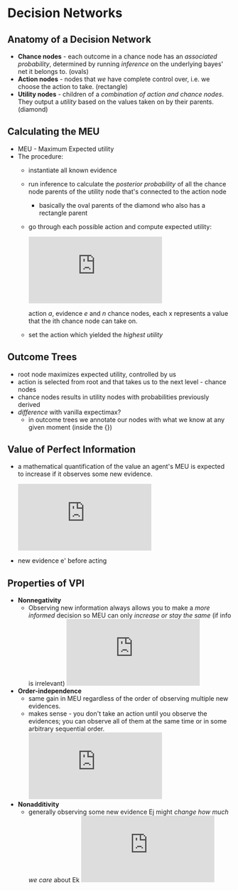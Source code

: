 # Decision Networks
## Anatomy of a Decision Network
* __Chance nodes__ - each outcome in a chance node has an _associated probability_, determined by running _inference_ on the underlying bayes' net it belongs to. (ovals)
* __Action nodes__ - nodes that _we_ have complete control over, i.e. we choose the action to take. (rectangle)
* __Utility nodes__ - children of a _combination of action and chance nodes_. They output a _utility_ based on the values taken on by their parents. (diamond)

## Calculating the MEU
* MEU - Maximum Expected utility
* The procedure:
  * instantiate all known evidence
  * run inference to calculate the _posterior probability_ of all the chance node parents of the utility node that's connected to the action node
    * basically the oval parents of the diamond who also has a rectangle parent
  * go through each possible action and compute expected utility:

    ![equation](http://www.sciweavers.org/tex2img.php?eq=EU%28a%20%7C%20e%29%20%3D%20%20%5Csum%5Climits_%7B%20x_%7B1%7D%2C%20...%20%2C%20x_%7Bn%7D%7D%20P%28%20x_%7B1%7D%2C%20...%20%2C%20x_%7Bn%7D%20%7C%20e%29U%28a%2C%20x_%7B1%7D%2C%20...%2C%20x_%7Bn%7D%29&bc=White&fc=Black&im=jpg&fs=12&ff=arev&edit=0)

    action _a_, evidence _e_ and _n_ chance nodes, each x represents a value that the ith chance node can take on.
  * set the action which yielded the _highest utility_

## Outcome Trees
* root node maximizes expected utility, controlled by us
* action is selected from root and that takes us to the next level -  chance nodes
* chance nodes results in utility nodes with probabilities previously derived
* _difference_ with vanilla expectimax?
  * in outcome trees we annotate our nodes with what we know at any given moment (inside the {})

## Value of Perfect Information
* a mathematical quantification of the value an agent's MEU is expected to increase if it observes some new evidence.

  ![equation](http://www.sciweavers.org/tex2img.php?eq=MEU%28e%29%20%3D%20%5Cmax%5Climits_%7Ba%7D%20%5Csum%5Climits_%7Bs%7D%20P%28s%20%7C%20e%29U%28s%2Ca%29%20%5C%5C%0AMEU%28e%2Ce%27%29%20%3D%20%5Cmax%5Climits_%7Ba%7D%20%5Csum%5Climits_%7Bs%7D%20P%28s%20%7C%20e%2C%20e%27%29U%28s%2Ca%29%20%5C%5C%0AMEU%28e%2CE%27%29%20%3D%20%5Csum%5Climits_%7Be%27%7D%20P%28e%27%20%7Ce%29MEU%28e%2Ce%27%29%20%5C%5C%0AVPI%28E%27%7Ce%29%20%3D%20MEU%28e%2C%20E%27%29-MEU%28e%29%0A&bc=White&fc=Black&im=jpg&fs=12&ff=arev&edit=0)
* new evidence e' before acting

## Properties of VPI
* __Nonnegativity__
  * Observing new information always allows you to make a _more informed_ decision so MEU can only _increase or stay the same_ (if info is irrelevant)
  ![equation](http://www.sciweavers.org/tex2img.php?eq=%20%5Cforall%20%28E%27%2C%20e%29%20VPI%28E%27%7Ce%29%20%20%5Cgeq%200&bc=White&fc=Black&im=jpg&fs=12&ff=arev&edit=0)
* __Order-independence__
  * same gain in MEU regardless of the order of observing multiple new evidences.
  * makes sense - you don't take an action until you observe the evidences; you can observe all of them at the same time or in some arbitrary sequential order.
  ![equation](http://www.sciweavers.org/tex2img.php?eq=VPI%28E_%7Bj%7D%2C%20E_%7Bk%7D%7Ce%29%20%20%5Cneq%20VPI%28E_%7Bj%7D%7Ce%29%2BVPI%28E_%7Bk%7D%7Ce%29&bc=White&fc=Black&im=jpg&fs=12&ff=arev&edit=0)
* __Nonadditivity__
  * generally observing some new evidence Ej might _change how much we care_ about Ek
  ![equation](http://www.sciweavers.org/tex2img.php?eq=VPI%28E_%7Bj%7D%2C%20E_%7Bk%7D%7Ce%29%20%3D%20VPI%28E_%7Bj%7D%7Ce%29%2BVPI%28E_%7Bk%7D%7Ce%2C%20E_%7Bj%7D%29%20%3D%20VPI%28E_%7Bk%7D%7Ce%29%2BVPI%28E_%7Bj%7D%7Ce%2C%20E_%7Bk%7D%29&bc=White&fc=Black&im=jpg&fs=12&ff=arev&edit=0)
